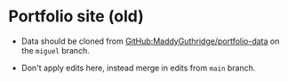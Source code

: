 # Portfolio site (old)

* Data should be cloned from 
  [GitHub:MaddyGuthridge/portfolio-data](https://github.com/MaddyGuthridge/portfolio-data)
  on the `miguel` branch.

* Don't apply edits here, instead merge in edits from `main` branch.
